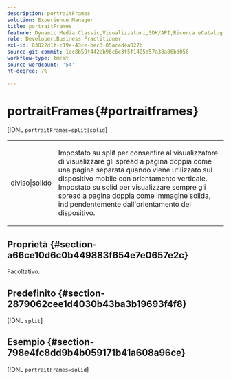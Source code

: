 ```yaml
---
description: portraitFrames
solution: Experience Manager
title: portraitFrames
feature: Dynamic Media Classic,Visualizzatori,SDK/API,Ricerca eCatalog
role: Developer,Business Practitioner
exl-id: 83822d1f-c19e-43ce-bec3-05ac4d4a027b
source-git-commit: 1ec8b59f442eb96c6c3f5f1405d57a38a86bd056
workflow-type: tm+mt
source-wordcount: '54'
ht-degree: 7%

---
```


# portraitFrames{#portraitframes}

[!DNL `portraitFrames=split|solid`]

<table id="table_1D425B7685D448459CD3FE8D683C813C"> 
 <tbody> 
  <tr> 
   <td colname="col1"> <p> <span class="codeph"> diviso|solido</span> </p> </td> 
   <td colname="col2"> <p>Impostato su <span class="codeph"> split</span> per consentire al visualizzatore di visualizzare gli spread a pagina doppia come una pagina separata quando viene utilizzato sul dispositivo mobile con orientamento verticale. Impostato su <span class="codeph"> solid</span> per visualizzare sempre gli spread a pagina doppia come immagine solida, indipendentemente dall'orientamento del dispositivo. </p> </td> 
  </tr> 
 </tbody> 
</table>

## Proprietà {#section-a66ce10d6c0b449883f654e7e0657e2c}

Facoltativo.

## Predefinito {#section-2879062cee1d4030b43ba3b19693f4f8}

[!DNL `split`]

## Esempio {#section-798e4fc8dd9b4b059171b41a608a96ce}

[!DNL `portraitFrames=solid`]
